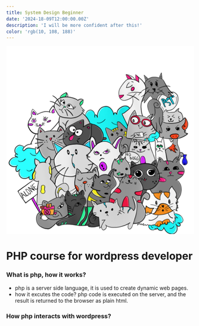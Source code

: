```yaml
---
title: System Design Beginner
date: '2024-18-09T12:00:00.00Z'
description: 'I will be more confident after this!'
color: 'rgb(10, 108, 188)'
---
```

![](./kitten-7157608_1280.png)

# PHP course for wordpress developer

### What is php, how it works?

- php is a server side language, it is used to create dynamic web pages. 
- how it excutes the code? php code is executed on the server, and the result is returned to the browser as plain html.

### How php interacts with wordpress?

